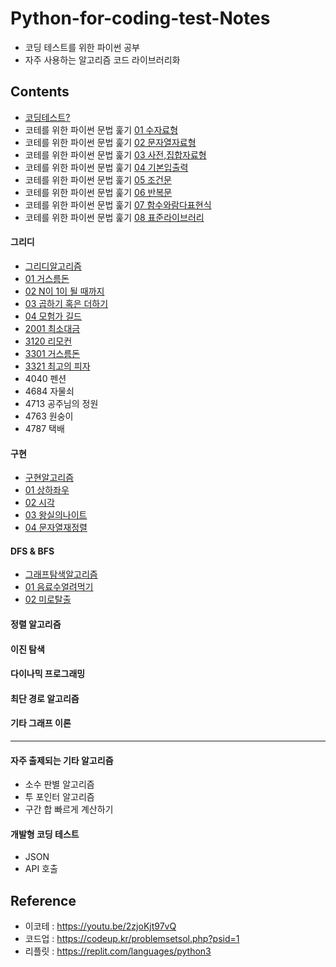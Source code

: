 # Python-for-coding-test-Notes
- 코딩 테스트를 위한 파이썬 공부
- 자주 사용하는 알고리즘 코드 라이브러리화

## Contents
- [코딩테스트?](study/About-CT.md)
- 코테를 위한 파이썬 문법 훑기 [01 수자료형](study/01수자료형.md)
- 코테를 위한 파이썬 문법 훑기 [02 문자열자료형](study/02문자열자료형.md)
- 코테를 위한 파이썬 문법 훑기 [03 사전,집합자료형](study/03사전집합자료형.md)
- 코테를 위한 파이썬 문법 훑기 [04 기본입출력](study/04기본입출력.md)
- 코테를 위한 파이썬 문법 훑기 [05 조건문](study/05조건문.md)
- 코테를 위한 파이썬 문법 훑기 [06 반복문](study/06반복문.md)
- 코테를 위한 파이썬 문법 훑기 [07 함수와람다표현식](study/07함수와람다표현식.md)
- 코테를 위한 파이썬 문법 훑기 [08 표준라이브러리](study/08표준라이브러리.md)

#### 그리디
- [그리디알고리즘](Greedy/그리디알고리즘.md)
- [01 거스름돈](Greedy/01거스름돈.py)
- [02 N이 1이 될 때까지](Greedy/02N이1.py)
- [03 곱하기 혹은 더하기](Greedy/03곱하기혹은더하기.py)
- [04 모험가 길드](Greedy/04모험가길드.py)
- [2001 최소대금](Greedy/2001최소대금.py)
- [3120 리모컨](Greedy/3120리모컨.py)
- [3301 거스름돈](Greedy/3301거스름돈.py)
- [3321 최고의 피자](Greedy/3321최고의피자.py)
- 4040 펜션
- 4684 자물쇠
- 4713 공주님의 정원
- 4763 원숭이
- 4787 택배

#### 구현
- [구현알고리즘](Implementation/구현알고리즘.md)
- [01 상하좌우](Implementation/01상하좌우.py)
- [02 시각](Implementation/02시각.py)
- [03 왕실의나이트](Implementation/03왕실의나이트.py)
- [04 문자열재정렬](Implementation/04문자열재정렬.py)

#### DFS & BFS
- [그래프탐색알고리즘](DFS&BFS/그래프탐색알고리즘.md)
- [01 음료수얼려먹기](DFS&BFS/01음료수얼려먹기.py)
- [02 미로탈출](DFS&BFS/02미로탈출.py)

#### 정렬 알고리즘
#### 이진 탐색
#### 다이나믹 프로그래밍
#### 최단 경로 알고리즘
#### 기타 그래프 이론

---

#### 자주 출제되는 기타 알고리즘
- 소수 판별 알고리즘
- 투 포인터 알고리즘
- 구간 합 빠르게 계산하기

#### 개발형 코딩 테스트
- JSON
- API 호출

## Reference
- 이코테 : https://youtu.be/2zjoKjt97vQ
- 코드업 : https://codeup.kr/problemsetsol.php?psid=1
- 리플릿 : https://replit.com/languages/python3
